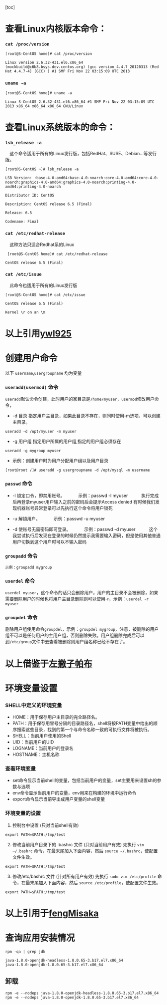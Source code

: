 [toc]
# 查看Linux内核版本命令：
### `cat /proc/version`
```shell
[root@S-CentOS home]# cat /proc/version

Linux version 2.6.32-431.el6.x86_64 (mockbuild@c6b8.bsys.dev.centos.org) (gcc version 4.4.7 20120313 (Red Hat 4.4.7-4) (GCC) ) #1 SMP Fri Nov 22 03:15:09 UTC 2013
```

### `uname -a`

```shell
[root@S-CentOS home]# uname -a

Linux S-CentOS 2.6.32-431.el6.x86_64 #1 SMP Fri Nov 22 03:15:09 UTC 2013 x86_64 x86_64 x86_64 GNU/Linux
```
# 查看Linux系统版本的命令：

### `lsb_release -a`

&emsp;这个命令适用于所有的Linux发行版，包括RedHat、SUSE、Debian…等发行版。

```shell
[root@S-CentOS ~]# lsb_release -a

LSB Version: :base-4.0-amd64:base-4.0-noarch:core-4.0-amd64:core-4.0-noarch:graphics-4.0-amd64:graphics-4.0-noarch:printing-4.0-amd64:printing-4.0-noarch

Distributor ID: CentOS

Description: CentOS release 6.5 (Final)

Release: 6.5

Codename: Final
```

### `cat /etc/redhat-release`
&emsp;这种方法只适合Redhat系的Linux
```shell
 [root@S-CentOS home]# cat /etc/redhat-release

CentOS release 6.5 (Final)
```

### `cat /etc/issue`

&emsp;此命令也适用于所有的Linux发行版

```shell
[root@S-CentOS home]# cat /etc/issue

CentOS release 6.5 (Final)

Kernel \r on an \m
```
# 以上引用[ywl925](https://www.cnblogs.com/ywl925/p/11083351.html)

# 创建用户命令

以下 `username`,`usergroupname` 均为变量

### `useradd(usermod)` 命令
`useradd`默认命令创建，此时用户的家目录是`/home/myuser`，`usermod`修改用户命令，

* -d 目录 指定用户主目录，如果此目录不存在，则同时使用-m选项，可以创建主目录。      
  
```shell
useradd -d /opt/myuser -m myuser
```

* -g 用户组 指定用户所属的用户组,指定的用户组必须存在

```shell
useradd -g mygroup myuser
```

* 示例：创建用户时为用户分配用户组以及用户目录  

```shell
[root@root /]# useradd -g usergroupname -d /opt/mysql -m username
```

### `passwd` 命令
* -l 锁定口令，即禁用账号。
          示例：passwd -l myuser
          执行完成后再登录myuser用户输入之前的密码后会提示Access denied
有时候我们发现机器账号异常登录可以先执行这个命令将用户锁死  
  
* -u 解锁用户。
          示例：passwd -u myuser  

* -d 使账号无需密码即可登录。
          示例：passwd -d myuser
          这个我尝试执行后发现在登录的时候仍然提示我需要输入密码，但是使用其他普通用户切换到这个用户时可以不输入密码

### `groupadd` 命令
    示例：groupadd mygroup

### `userdel` 命令
`userdel myuser`，这个命令的话只会删除用户，用户的主目录不会被删除，如果需要删除用户的时候也将用户主目录删除则可以使用-r，示例：`userdel -r myuser
`  

### `groupdel` 命令
删除用户组使用命令`groupdel`，示例：`groupdel mygroup`，注意，被删除的用户组不可以是任何用户的主用户组，否则删除失败。用户组删除完成后可以到`/etc/group`文件中去查看被删除则用户组名称已经不存在了。

# 以上借鉴于[左撇子帕布](https://blog.csdn.net/u011294519/java/article/details/89174272)

# 环境变量设置
### SHELL中定义的环境变量
* HOME：用于保存用户主目录的完全路径名。
* PATH：用于保存用冒号分隔的目录路径名，shell将按PATH变量中给出的顺序搜索这些目录，找到的第一个与命令名称一致的可执行文件将被执行。
* SHELL：当前用户使用的Shell
* UID：当前用户的UID
* LOGNAME：当前用户的登录名
* HOSTNAME：主机名称

### 查看环境变量
* set命令显示当前shell的变量，包括当前用户的变量，set主要用来设置sh的参数与选项
* env命令显示当前用户的变量，env用来在构建的环境中运行命令
* export命令显示当前导出成用户变量的shell变量

### 环境变量的设置
1. 控制台中设置 (只对当前shell有效)
```shell
export PATH=$PATH:/tmp/test 
```

2. 修改当前用户目录下的 .bashrc 文件 (只对当前用户有效)
先执行 `vim ~/.bashrc` 命令，在最末尾加入下面内容，然后 `source ~/.bashrc`，使配置文件生效。
```shell
export PATH=$PATH:/tmp/test
```  

3. 修改/etc/bashrc 文件 (针对所有用户有效)
先执行 `sudo vim /etc/profile` 命令，在最末尾加入下面内容，然后 `source /etc/profile`，使配置文件生效。
```shell
export PATH=$PATH:/tmp/test
```
# 以上引用于[fengMisaka](https://www.cnblogs.com/linuxAndMcu/p/11022532.html#_label1)

# 查询应用安装情况
```shell
rpm -qa | grep jdk

java-1.8.0-openjdk-headless-1.8.0.65-3.b17.el7.x86_64
java-1.8.0-openjdk-1.8.0.65-3.b17.el7.x86_64
```
## 卸载
```shell
rpm -e --nodeps java-1.8.0-openjdk-headless-1.8.0.65-3.b17.el7.x86_64
rpm -e --nodeps java-1.8.0-openjdk-1.8.0.65-3.b17.el7.x86_64
```

